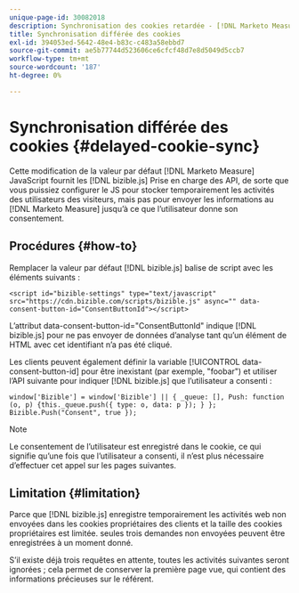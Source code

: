 ```yaml
---
unique-page-id: 30082018
description: Synchronisation des cookies retardée - [!DNL Marketo Measure] - Documentation du produit
title: Synchronisation différée des cookies
exl-id: 394053ed-5642-48e4-b83c-c483a58ebbd7
source-git-commit: ae5b77744d523606ce6cfcf48d7e8d5049d5ccb7
workflow-type: tm+mt
source-wordcount: '187'
ht-degree: 0%

---
```


# Synchronisation différée des cookies {#delayed-cookie-sync}

Cette modification de la valeur par défaut [!DNL Marketo Measure] JavaScript fournit les [!DNL bizible.js] Prise en charge des API, de sorte que vous puissiez configurer le JS pour stocker temporairement les activités des utilisateurs des visiteurs, mais pas pour envoyer les informations au [!DNL Marketo Measure] jusqu’à ce que l’utilisateur donne son consentement.

## Procédures {#how-to}

Remplacer la valeur par défaut [!DNL bizible.js] balise de script avec les éléments suivants :

`<script id="bizible-settings" type="text/javascript" src="https://cdn.bizible.com/scripts/bizible.js" async="" data-consent-button-id="ConsentButtonId"></script>`

L’attribut data-consent-button-id=&quot;ConsentButtonId&quot; indique [!DNL bizible.js] pour ne pas envoyer de données d’analyse tant qu’un élément de HTML avec cet identifiant n’a pas été cliqué.

Les clients peuvent également définir la variable [!UICONTROL data-consent-button-id] pour être inexistant (par exemple, &quot;foobar&quot;) et utiliser l’API suivante pour indiquer [!DNL bizible.js] que l’utilisateur a consenti :

`window['Bizible'] = window['Bizible'] || { _queue: [], Push: function (o, p) {this._queue.push({ type: o, data: p }); } };`
`Bizible.Push("Consent", true });`

>[!NOTE]
>
>Le consentement de l’utilisateur est enregistré dans le cookie, ce qui signifie qu’une fois que l’utilisateur a consenti, il n’est plus nécessaire d’effectuer cet appel sur les pages suivantes.

## Limitation {#limitation}

Parce que [!DNL bizible.js] enregistre temporairement les activités web non envoyées dans les cookies propriétaires des clients et la taille des cookies propriétaires est limitée. seules trois demandes non envoyées peuvent être enregistrées à un moment donné.

S’il existe déjà trois requêtes en attente, toutes les activités suivantes seront ignorées ; cela permet de conserver la première page vue, qui contient des informations précieuses sur le référent.

